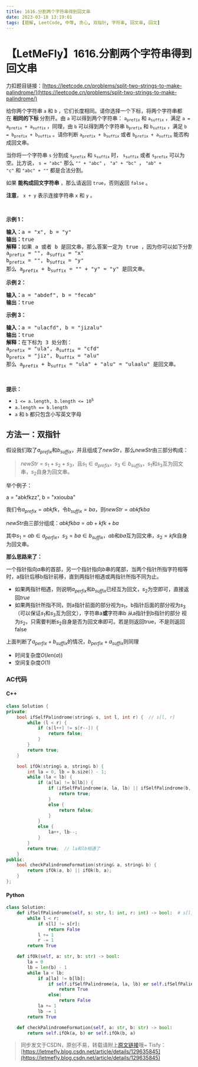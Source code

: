 ```yaml
---
title: 1616.分割两个字符串得到回文串
date: 2023-03-18 13:19:01
tags: [题解, LeetCode, 中等, 贪心, 双指针, 字符串, 回文串, 回文]
---
```


# 【LetMeFly】1616.分割两个字符串得到回文串

力扣题目链接：[https://leetcode.cn/problems/split-two-strings-to-make-palindrome/](https://leetcode.cn/problems/split-two-strings-to-make-palindrome/)

<p>给你两个字符串&nbsp;<code>a</code> 和&nbsp;<code>b</code>&nbsp;，它们长度相同。请你选择一个下标，将两个字符串都在&nbsp;<strong>相同的下标 </strong>分割开。由&nbsp;<code>a</code>&nbsp;可以得到两个字符串：&nbsp;<code>a<sub>prefix</sub></code>&nbsp;和&nbsp;<code>a<sub>suffix</sub></code>&nbsp;，满足&nbsp;<code>a = a<sub>prefix</sub> + a<sub>suffix</sub></code><sub>&nbsp;</sub>，同理，由&nbsp;<code>b</code> 可以得到两个字符串&nbsp;<code>b<sub>prefix</sub></code> 和&nbsp;<code>b<sub>suffix</sub></code>&nbsp;，满足&nbsp;<code>b = b<sub>prefix</sub> + b<sub>suffix</sub></code>&nbsp;。请你判断&nbsp;<code>a<sub>prefix</sub> + b<sub>suffix</sub></code> 或者&nbsp;<code>b<sub>prefix</sub> + a<sub>suffix</sub></code>&nbsp;能否构成回文串。</p>

<p>当你将一个字符串&nbsp;<code>s</code>&nbsp;分割成&nbsp;<code>s<sub>prefix</sub></code> 和&nbsp;<code>s<sub>suffix</sub></code>&nbsp;时，&nbsp;<code>s<sub>suffix</sub></code> 或者&nbsp;<code>s<sub>prefix</sub></code> 可以为空。比方说，&nbsp;<code>s = "abc"</code>&nbsp;那么&nbsp;<code>"" + "abc"</code>&nbsp;，&nbsp;<code>"a" + "bc"&nbsp;</code>，&nbsp;<code>"ab" + "c"</code>&nbsp;和&nbsp;<code>"abc" + ""</code>&nbsp;都是合法分割。</p>

<p>如果 <strong>能构成回文字符串</strong> ，那么请返回&nbsp;<code>true</code>，否则返回<em>&nbsp;</em><code>false</code>&nbsp;。</p>

<p><strong>注意</strong>，&nbsp;<code>x + y</code>&nbsp;表示连接字符串&nbsp;<code>x</code> 和&nbsp;<code>y</code>&nbsp;。</p>

<p>&nbsp;</p>

<p><strong>示例 1：</strong></p>

<pre>
<b>输入：</b>a = "x", b = "y"
<b>输出：</b>true
<b>解释：</b>如果 a 或者 b 是回文串，那么答案一定为 true ，因为你可以如下分割：
a<sub>prefix</sub> = "", a<sub>suffix</sub> = "x"
b<sub>prefix</sub> = "", b<sub>suffix</sub> = "y"
那么 a<sub>prefix</sub> + b<sub>suffix</sub> = "" + "y" = "y" 是回文串。
</pre>

<p><strong>示例 2：</strong></p>

<pre>
<strong>输入：</strong>a = "abdef", b = "fecab"
<strong>输出：</strong>true
</pre>

<p><strong>示例 3：</strong></p>

<pre>
<b>输入：</b>a = "ulacfd", b = "jizalu"
<b>输出：</b>true
<b>解释：</b>在下标为 3 处分割：
a<sub>prefix</sub> = "ula", a<sub>suffix</sub> = "cfd"
b<sub>prefix</sub> = "jiz", b<sub>suffix</sub> = "alu"
那么 a<sub>prefix</sub> + b<sub>suffix</sub> = "ula" + "alu" = "ulaalu" 是回文串。</pre>

<p>&nbsp;</p>

<p><strong>提示：</strong></p>

<ul>
	<li><code>1 &lt;= a.length, b.length &lt;= 10<sup>5</sup></code></li>
	<li><code>a.length == b.length</code></li>
	<li><code>a</code> 和&nbsp;<code>b</code>&nbsp;都只包含小写英文字母</li>
</ul>


    
## 方法一：双指针

假设我们取了$a_{prefix}$和$b_{suffix}$，并且组成了$newStr$，那么$newStr$由三部分构成：

> $newStr = s_1 + s_2 + s_3$，且$s_1\in a_{prefix}$，$s_3 \in b_{suffix}$，$s_1$和$s_3$互为回文串，$s_2$自身为回文串。

举个例子：

a = "abkfkzz", b = "xxiouba"

我们令$a_{prefix} = abkfk$，令$b_{suffix} = ba$，则$newStr = abkfkba$

$newStr$由三部分组成：$abkfkba = ab + kfk + ba$

其中$s_1 = ab \in a_{perfix}$，$s_3 = ba \in b_{suffix}$，$ab$和$ba$互为回文串，$s_2 = kfk$自身为回文串。

**那么思路来了：**

一个指针指向$a$串的首部，另一个指针指向$b$串的尾部，当两个指针所指字符相等时，a指针后移b指针前移，直到两指针相遇或两指针所指不同为止。

+ 如果两指针相遇，则说明$a_{perfix}$和$b_{suffix}$已经互为回文，$s_2$为空即可，直接返回$true$
+ 如果两指针所指不同，则a指针前面的部分视为$s_1$，b指针后面的部分视为$s_3$（可以保证$s_1$和$s_3$互为回文），字符串a**或**字符串b 从a指针到b指针的部分 视为$s_2$，只需要判断$s_2$自身是否为回文串即可。若是则返回true，不是则返回false

上面判断了$a_{perfix} + b_{suffix}$的情况，$b_{perfix} + a_{suffix}$则同理

+ 时间复杂度$O(len(a))$
+ 空间复杂度$O(1)$

### AC代码

#### C++

```cpp
class Solution {
private:
    bool ifSelfPalindrome(string& s, int l, int r) {  // s[l, r]
        while (l < r) {
            if (s[l++] != s[r--]) {
                return false;
            }
        }
        return true;
    }

    bool ifOk(string& a, string& b) {
        int la = 0, lb = b.size() - 1;
        while (la < lb) {
            if (a[la] != b[lb]) {
                if (ifSelfPalindrome(a, la, lb) || ifSelfPalindrome(b, la, lb)) {
                    return true;
                }
                else {
                    return false;
                }
            }
            else {
                la++, lb--;
            }
        }
        return true;  // la和lb相遇了
    }
public:
    bool checkPalindromeFormation(string& a, string& b) {
        return ifOk(a, b) || ifOk(b, a);
    }
};
```

#### Python

```python
class Solution:
    def ifSelfPalindrome(self, s: str, l: int, r: int) -> bool:  # s[l, r]
        while l < r:
            if s[l] != s[r]:
                return False
            l += 1
            r -= 1
        return True

    def ifOk(self, a: str, b: str) -> bool:
        la = 0
        lb = len(b) - 1
        while la < lb:
            if a[la] != b[lb]:
                if self.ifSelfPalindrome(a, la, lb) or self.ifSelfPalindrome(b, la, lb):
                    return True
                else:
                    return False
            la += 1
            lb -= 1
        return True

    def checkPalindromeFormation(self, a: str, b: str) -> bool:
        return self.ifOk(a, b) or self.ifOk(b, a)
```

> 同步发文于CSDN，原创不易，转载请附上[原文链接](https://blog.letmefly.xyz/2023/03/18/LeetCode%201616.%E5%88%86%E5%89%B2%E4%B8%A4%E4%B8%AA%E5%AD%97%E7%AC%A6%E4%B8%B2%E5%BE%97%E5%88%B0%E5%9B%9E%E6%96%87%E4%B8%B2/)哦~
> Tisfy：[https://letmefly.blog.csdn.net/article/details/129635845](https://letmefly.blog.csdn.net/article/details/129635845)
